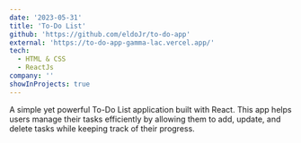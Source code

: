 ```yaml
---
date: '2023-05-31'
title: 'To-Do List'
github: 'https://github.com/eldoJr/to-do-app'
external: 'https://to-do-app-gamma-lac.vercel.app/'
tech:
  - HTML & CSS
  - ReactJs
company: ''
showInProjects: true
---
```


A simple yet powerful To-Do List application built with React. This app helps users manage their tasks efficiently by allowing them to add, update, and delete tasks while keeping track of their progress.
